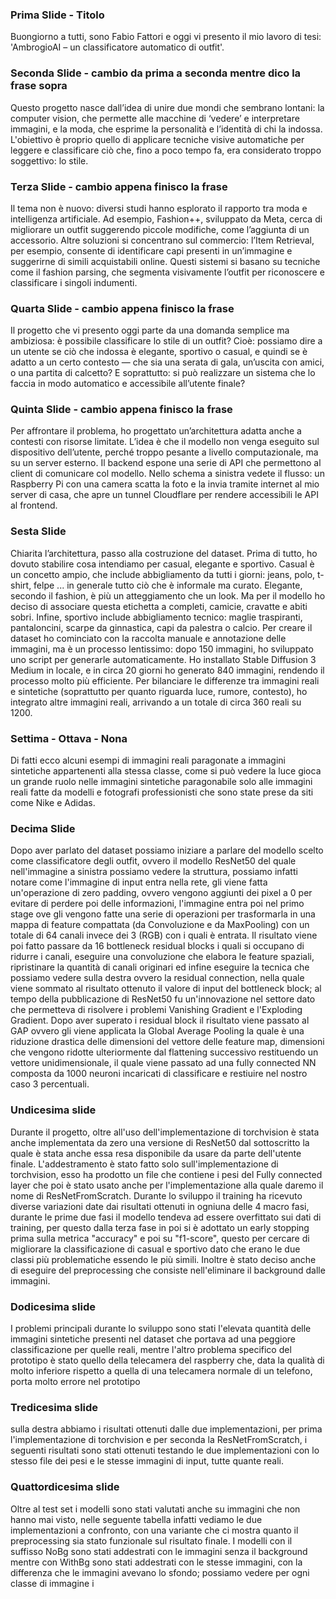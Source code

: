 ### Prima Slide - Titolo 
Buongiorno a tutti, sono Fabio Fattori e oggi vi presento il mio lavoro di tesi: 'AmbrogioAI – un classificatore automatico di outfit'.
### Seconda Slide - cambio da prima a seconda mentre dico la frase sopra
Questo progetto nasce dall’idea di unire due mondi che sembrano lontani: la computer vision, che permette alle macchine di ‘vedere’ e interpretare immagini, e la moda, che esprime la personalità e l’identità di chi la indossa. L'obiettivo è proprio quello di applicare tecniche visive automatiche per leggere e classificare ciò che, fino a poco tempo fa, era considerato troppo soggettivo: lo stile.
### Terza Slide - cambio appena finisco la frase
Il tema non è nuovo: diversi studi hanno esplorato il rapporto tra moda e intelligenza artificiale. Ad esempio, Fashion++, sviluppato da Meta, cerca di migliorare un outfit suggerendo piccole modifiche, come l’aggiunta di un accessorio.
Altre soluzioni si concentrano sul commercio: l’Item Retrieval, per esempio, consente di identificare capi presenti in un’immagine e suggerirne di simili acquistabili online. Questi sistemi si basano su tecniche come il fashion parsing, che segmenta visivamente l’outfit per riconoscere e classificare i singoli indumenti.
### Quarta Slide - cambio appena finisco la frase
Il progetto che vi presento oggi parte da una domanda semplice ma ambiziosa: è possibile classificare lo stile di un outfit?
Cioè: possiamo dire a un utente se ciò che indossa è elegante, sportivo o casual, e quindi se è adatto a un certo contesto — che sia una serata di gala, un’uscita con amici, o una partita di calcetto?
E soprattutto: si può realizzare un sistema che lo faccia in modo automatico e accessibile all’utente finale?
### Quinta Slide - cambio appena finisco la frase
Per affrontare il problema, ho progettato un’architettura adatta anche a contesti con risorse limitate. L’idea è che il modello non venga eseguito sul dispositivo dell’utente, perché troppo pesante a livello computazionale, ma su un server esterno.
Il backend espone una serie di API che permettono al client di comunicare col modello. Nello schema a sinistra vedete il flusso: un Raspberry Pi con una camera scatta la foto e la invia tramite internet al mio server di casa, che apre un tunnel Cloudflare per rendere accessibili le API al frontend.
### Sesta Slide
Chiarita l’architettura, passo alla costruzione del dataset. Prima di tutto, ho dovuto stabilire cosa intendiamo per casual, elegante e sportivo.
Casual è un concetto ampio, che include abbigliamento da tutti i giorni: jeans, polo, t-shirt, felpe ... in generale tutto ciò che è informale ma curato.
Elegante, secondo il fashion, è più un atteggiamento che un look. Ma per il modello ho deciso di associare questa etichetta a completi, camicie, cravatte e abiti sobri.
Infine, sportivo include abbigliamento tecnico: maglie traspiranti, pantaloncini, scarpe da ginnastica, capi da palestra o calcio.
Per creare il dataset ho cominciato con la raccolta manuale e annotazione delle immagini, ma è un processo lentissimo: dopo 150 immagini, ho sviluppato uno script per generarle automaticamente.
Ho installato Stable Diffusion 3 Medium in locale, e in circa 20 giorni ho generato 840 immagini, rendendo il processo molto più efficiente.
Per bilanciare le differenze tra immagini reali e sintetiche (soprattutto per quanto riguarda luce, rumore, contesto), ho integrato altre immagini reali, arrivando a un totale di circa 360 reali su 1200.
### Settima - Ottava - Nona 
Di fatti ecco alcuni esempi di immagini reali paragonate a immagini sintetiche appartenenti alla stessa classe, come si può vedere la luce gioca un grande ruolo nelle immagini sintetiche paragonabile solo alle immagini reali fatte da modelli e fotografi professionisti che sono state prese da siti come Nike e Adidas.
### Decima Slide 
Dopo aver parlato del dataset possiamo iniziare a parlare del modello scelto come classificatore degli outfit, ovvero il modello ResNet50 del quale nell'immagine a sinistra possiamo vedere la struttura, possiamo infatti notare come l'immagine di input entra nella rete, gli viene fatta un'operazione di zero padding, ovvero vengono aggiunti dei pixel a 0 per evitare di perdere poi delle informazioni, l'immagine entra poi nel primo stage ove gli vengono fatte una serie di operazioni per trasformarla in una mappa di feature compattata (da Convoluzione e da MaxPooling) con un totale di 64 canali invece dei 3 (RGB) con i quali è entrata.
Il risultato viene poi fatto passare da 16 bottleneck residual blocks i quali si occupano di ridurre i canali, eseguire una convoluzione che elabora le feature spaziali, ripristinare la quantità di canali originari ed infine eseguire la tecnica che possiamo vedere sulla destra ovvero la residual connection, nella quale viene sommato al risultato ottenuto il valore di input del bottleneck block; al tempo della pubblicazione di ResNet50 fu un'innovazione nel settore dato che permetteva di risolvere i problemi Vanishing Gradient e l'Exploding Gradient.
Dopo aver superato i residual block il risultato viene passato al GAP ovvero gli viene applicata la Global Average Pooling la quale è una riduzione drastica delle dimensioni del vettore delle feature map, dimensioni che vengono ridotte ulteriormente dal flattening successivo restituendo un vettore unidimensionale, il quale viene passato ad una fully connected NN composta da 1000 neuroni incaricati di classificare e restiuire nel nostro caso 3 percentuali.
### Undicesima slide
Durante il progetto, oltre all'uso dell'implementazione di torchvision è stata anche implementata da zero una versione di ResNet50 dal sottoscritto la quale è stata anche essa resa disponibile da usare da parte dell'utente finale.
L'addestramento è stato fatto solo sull'implementazione di torchvision, esso ha prodotto un file che contiene i pesi del Fully connected layer che poi è stato usato anche per l'implementazione alla quale daremo il nome di ResNetFromScratch.
Durante lo sviluppo il training ha ricevuto diverse variazioni date dai risultati ottenuti in ogniuna delle 4 macro fasi, durante le prime due fasi il modello tendeva ad essere overfittato sui dati di training, per questo dalla terza fase in poi si è adottato un early stopping prima sulla metrica "accuracy" e poi su "f1-score", questo per cercare di migliorare la classificazione di casual e sportivo dato che erano le due classi più problematiche essendo le più simili.
Inoltre è stato deciso anche di eseguire del preprocessing che consiste nell'eliminare il background dalle immagini.
### Dodicesima slide 
I problemi principali durante lo sviluppo sono stati l'elevata quantità delle immagini sintetiche presenti nel dataset che portava ad una peggiore classificazione per quelle reali, mentre l'altro problema specifico del prototipo è stato quello della telecamera del raspberry che, data la qualità di molto inferiore rispetto a quella di una telecamera normale di un telefono, porta molto errore nel prototipo
### Tredicesima slide
sulla destra abbiamo i risultati ottenuti dalle due implementazioni, per prima l'implementazione di torchvision e per seconda la ResNetFromScratch, i seguenti risultati sono stati ottenuti testando le due implementazioni con lo stesso file dei pesi e le stesse immagini di input, tutte quante reali.
### Quattordicesima slide
Oltre al test set i modelli sono stati valutati anche su immagini che non hanno mai visto, nelle seguente tabella infatti vediamo le due implementazioni a confronto, con una variante che ci mostra quanto il preprocessing sia stato funzionale sul risultato finale.
I modelli con il suffisso NoBg sono stati addestrati con le immagini senza il background mentre con WithBg sono stati addestrati con le stesse immagini, con la differenza che le immagini avevano lo sfondo; possiamo vedere per ogni classe di immagine i 